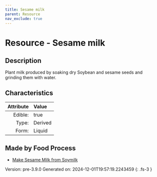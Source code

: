 ```yaml
---
title: Sesame milk
parent: Resource
nav_exclude: true
---
```

# Resource - Sesame milk

## Description
Plant milk produced by soaking dry Soybean and sesame seeds and grinding them with water.

## Characteristics

| Attribute      | Value |
|--------:|:------|
|Edible:|true|
|Type:|Derived|
|Form:|Liquid|
 



## Made by Food Process

- [Make Sesame Milk from Soymilk](../food/make-sesame-milk-from-soymilk.html)

    

Version: pre-3.9.0 Generated on: 2024-12-01T19:57:19.2243459
{: .fs-3 }
